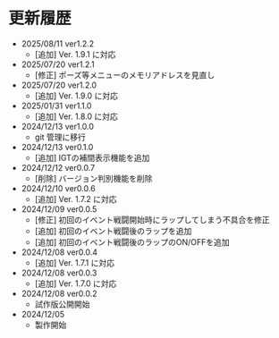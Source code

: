 # 更新履歴

- 2025/08/11 ver1.2.2
  - \[追加\] Ver. 1.9.1 に対応
- 2025/07/20 ver1.2.1
  - \[修正\] ポーズ等メニューのメモリアドレスを見直し
- 2025/07/20 ver1.2.0
  - \[追加\] Ver. 1.9.0 に対応
- 2025/01/31 ver1.1.0
  - \[追加\] Ver. 1.8.0 に対応
- 2024/12/13 ver1.0.0
  - git 管理に移行
- 2024/12/13 ver0.1.0
  - \[追加\] IGTの補間表示機能を追加
- 2024/12/12 ver0.0.7
  - \[削除\] バージョン判別機能を削除
- 2024/12/10 ver0.0.6
  - \[追加\] Ver. 1.7.2 に対応
- 2024/12/09 ver0.0.5
  - \[修正\] 初回のイベント戦闘開始時にラップしてしまう不具合を修正
  - \[追加\] 初回のイベント戦闘後のラップを追加
  - \[追加\] 初回のイベント戦闘後のラップのON/OFFを追加
- 2024/12/08 ver0.0.4
  - \[追加\] Ver. 1.7.1 に対応
- 2024/12/08 ver0.0.3
  - \[追加\] Ver. 1.7.0 に対応
- 2024/12/08 ver0.0.2
  - 試作版公開開始
- 2024/12/05
  - 製作開始
